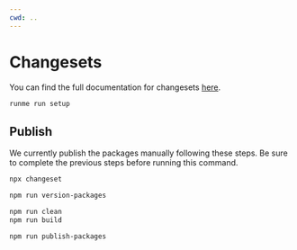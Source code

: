 ```yaml
---
cwd: ..
---
```


# Changesets

You can find the full documentation for changesets [here](https://github.com/changesets/changesets).

```sh
runme run setup
```

## Publish

We currently publish the packages manually following these steps. Be sure to complete the previous steps before running this command.

```sh {"terminalRows":"24"}
npx changeset
```

```sh
npm run version-packages
```

```sh {"terminalRows":"24"}
npm run clean
npm run build
```

```sh {"terminalRows":"24"}
npm run publish-packages
```
